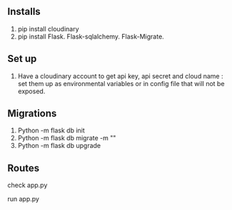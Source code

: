 ## Installs 
1. pip install cloudinary 
2. pip install Flask. Flask-sqlalchemy. Flask-Migrate. 

## Set up 
1. Have a cloudinary account to get api key, api secret and cloud name : set them up as environmental variables or in config file that will not be exposed.

## Migrations 
1. Python -m flask db init
2. Python -m flask db migrate -m ""
3. Python -m flask db upgrade

## Routes 
check app.py 

run app.py 